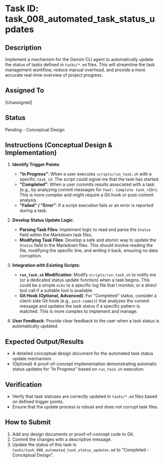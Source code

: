 # Task ID: task_008_automated_task_status_updates

## Description
Implement a mechanism for the Gemini CLI agent to automatically update the status of tasks defined in `tasks/*.md` files. This will streamline the task management workflow, reduce manual overhead, and provide a more accurate real-time overview of project progress.

## Assigned To
[Unassigned]

## Status
Pending - Conceptual Design

## Instructions (Conceptual Design & Implementation)

1.  **Identify Trigger Points**:
    *   **"In Progress"**: When a user executes `scripts/run_task.sh` with a specific `task_id`. The script could signal me that the task has started.
    *   **"Completed"**: When a user commits results associated with a task (e.g., by analyzing commit messages for `feat: Complete task_<ID>`). This is more complex and might require a Git hook or post-commit analysis.
    *   **"Failed" / "Error"**: If a script execution fails or an error is reported during a task.

2.  **Develop Status Update Logic**:
    *   **Parsing Task Files**: Implement logic to read and parse the `Status` field within the Markdown task files.
    *   **Modifying Task Files**: Develop a safe and atomic way to update the `Status` field in the Markdown files. This should involve reading the file, modifying the specific line, and writing it back, ensuring no data corruption.

3.  **Integration with Existing Scripts**:
    *   **`run_task.sh` Modification**: Modify `scripts/run_task.sh` to notify me (or a dedicated status update function) when a task begins. This could be a simple `echo` to a specific log file that I monitor, or a direct tool call if a suitable tool is available.
    *   **Git Hook (Optional, Advanced)**: For "Completed" status, consider a client-side Git hook (e.g., `post-commit`) that analyzes the commit message and updates the task status if a specific pattern is matched. This is more complex to implement and manage.

4.  **User Feedback**: Provide clear feedback to the user when a task status is automatically updated.

## Expected Output/Results
*   A detailed conceptual design document for the automated task status update mechanism.
*   (Optional) A proof-of-concept implementation demonstrating automatic status updates for "In Progress" based on `run_task.sh` execution.

## Verification
*   Verify that task statuses are correctly updated in `tasks/*.md` files based on defined trigger points.
*   Ensure that the update process is robust and does not corrupt task files.

## How to Submit
1.  Add any design documents or proof-of-concept code to Git.
2.  Commit the changes with a descriptive message.
3.  Update the status of this task in `tasks/task_008_automated_task_status_updates.md` to "Completed - Conceptual Design".
